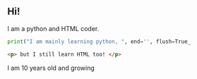 ## Hi!
I am a python and HTML coder.
```python
print("I am mainly learning python, ", end='', flush=True_
```
```HTML
<p> but I still learn HTML too! </p>
```
I am 10 years old and growing
